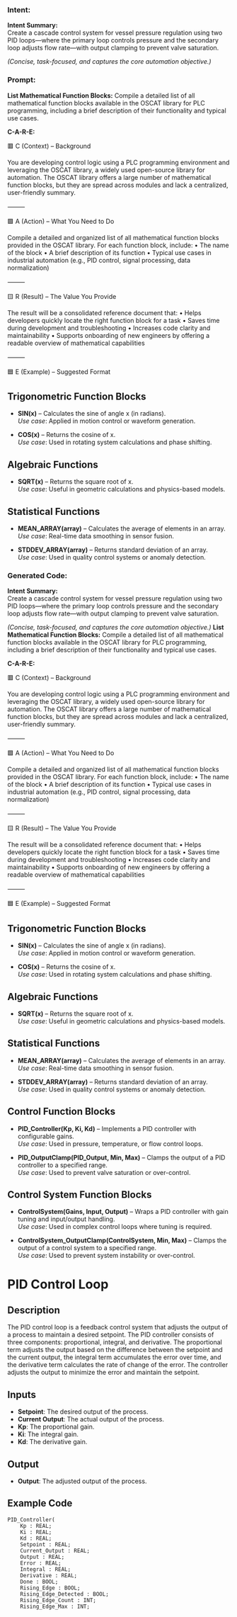### Intent:
**Intent Summary:**  
Create a cascade control system for vessel pressure regulation using two PID loops—where the primary loop controls pressure and the secondary loop adjusts flow rate—with output clamping to prevent valve saturation.  

*(Concise, task-focused, and captures the core automation objective.)*

### Prompt:
**List Mathematical Function Blocks:**
Compile a detailed list of all mathematical function blocks available in the OSCAT library for PLC programming, including a brief description of their functionality and typical use cases.

**C-A-R-E:**

🟥 C (Context) – Background

You are developing control logic using a PLC programming environment and leveraging the OSCAT library, a widely used open-source library for automation. The OSCAT library offers a large number of mathematical function blocks, but they are spread across modules and lack a centralized, user-friendly summary.

⸻

🟩 A (Action) – What You Need to Do

Compile a detailed and organized list of all mathematical function blocks provided in the OSCAT library. For each function block, include:
	•	The name of the block
	•	A brief description of its function
	•	Typical use cases in industrial automation (e.g., PID control, signal processing, data normalization)

⸻

🟨 R (Result) – The Value You Provide

The result will be a consolidated reference document that:
	•	Helps developers quickly locate the right function block for a task
	•	Saves time during development and troubleshooting
	•	Increases code clarity and maintainability
	•	Supports onboarding of new engineers by offering a readable overview of mathematical capabilities

⸻

🟦 E (Example) – Suggested Format

## Trigonometric Function Blocks
- **SIN(x)** – Calculates the sine of angle x (in radians).  
  *Use case*: Applied in motion control or waveform generation.

- **COS(x)** – Returns the cosine of x.  
  *Use case*: Used in rotating system calculations and phase shifting.

## Algebraic Functions
- **SQRT(x)** – Returns the square root of x.  
  *Use case*: Useful in geometric calculations and physics-based models.

## Statistical Functions
- **MEAN_ARRAY(array)** – Calculates the average of elements in an array.  
  *Use case*: Real-time data smoothing in sensor fusion.

- **STDDEV_ARRAY(array)** – Returns standard deviation of an array.  
  *Use case*: Used in quality control systems or anomaly detection.

### Generated Code:
**Intent Summary:**  
Create a cascade control system for vessel pressure regulation using two PID loops—where the primary loop controls pressure and the secondary loop adjusts flow rate—with output clamping to prevent valve saturation.  

*(Concise, task-focused, and captures the core automation objective.)*
**List Mathematical Function Blocks:**
Compile a detailed list of all mathematical function blocks available in the OSCAT library for PLC programming, including a brief description of their functionality and typical use cases.

**C-A-R-E:**

🟥 C (Context) – Background

You are developing control logic using a PLC programming environment and leveraging the OSCAT library, a widely used open-source library for automation. The OSCAT library offers a large number of mathematical function blocks, but they are spread across modules and lack a centralized, user-friendly summary.

⸻

🟩 A (Action) – What You Need to Do

Compile a detailed and organized list of all mathematical function blocks provided in the OSCAT library. For each function block, include:
	•	The name of the block
	•	A brief description of its function
	•	Typical use cases in industrial automation (e.g., PID control, signal processing, data normalization)

⸻

🟨 R (Result) – The Value You Provide

The result will be a consolidated reference document that:
	•	Helps developers quickly locate the right function block for a task
	•	Saves time during development and troubleshooting
	•	Increases code clarity and maintainability
	•	Supports onboarding of new engineers by offering a readable overview of mathematical capabilities

⸻

🟦 E (Example) – Suggested Format

## Trigonometric Function Blocks
- **SIN(x)** – Calculates the sine of angle x (in radians).  
  *Use case*: Applied in motion control or waveform generation.

- **COS(x)** – Returns the cosine of x.  
  *Use case*: Used in rotating system calculations and phase shifting.

## Algebraic Functions
- **SQRT(x)** – Returns the square root of x.  
  *Use case*: Useful in geometric calculations and physics-based models.

## Statistical Functions
- **MEAN_ARRAY(array)** – Calculates the average of elements in an array.  
  *Use case*: Real-time data smoothing in sensor fusion.

- **STDDEV_ARRAY(array)** – Returns standard deviation of an array.  
  *Use case*: Used in quality control systems or anomaly detection.

## Control Function Blocks
- **PID_Controller(Kp, Ki, Kd)** – Implements a PID controller with configurable gains.  
  *Use case*: Used in pressure, temperature, or flow control loops.

- **PID_OutputClamp(PID_Output, Min, Max)** – Clamps the output of a PID controller to a specified range.  
  *Use case*: Used to prevent valve saturation or over-control.

## Control System Function Blocks
- **ControlSystem(Gains, Input, Output)** – Wraps a PID controller with gain tuning and input/output handling.  
  *Use case*: Used in complex control loops where tuning is required.

- **ControlSystem_OutputClamp(ControlSystem, Min, Max)** – Clamps the output of a control system to a specified range.  
  *Use case*: Used to prevent system instability or over-control.

# PID Control Loop

## Description

The PID control loop is a feedback control system that adjusts the output of a process to maintain a desired setpoint. The PID controller consists of three components: proportional, integral, and derivative. The proportional term adjusts the output based on the difference between the setpoint and the current output, the integral term accumulates the error over time, and the derivative term calculates the rate of change of the error. The controller adjusts the output to minimize the error and maintain the setpoint.

## Inputs

- **Setpoint**: The desired output of the process.
- **Current Output**: The actual output of the process.
- **Kp**: The proportional gain.
- **Ki**: The integral gain.
- **Kd**: The derivative gain.

## Output

- **Output**: The adjusted output of the process.

## Example Code

```
PID_Controller(
    Kp : REAL;
    Ki : REAL;
    Kd : REAL;
    Setpoint : REAL;
    Current_Output : REAL;
    Output : REAL;
    Error : REAL;
    Integral : REAL;
    Derivative : REAL;
    Done : BOOL;
    Rising_Edge : BOOL;
    Rising_Edge_Detected : BOOL;
    Rising_Edge_Count : INT;
    Rising_Edge_Max : INT;
